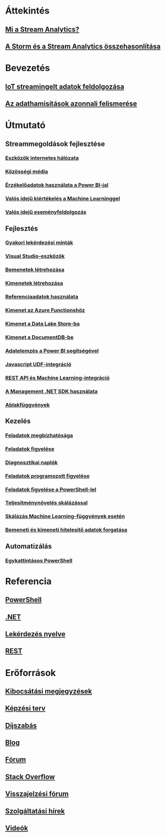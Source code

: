 # Áttekintés
## [Mi a Stream Analytics?](stream-analytics-introduction.md)
## [A Storm és a Stream Analytics összehasonlítása](stream-analytics-comparison-storm.md)

# Bevezetés
## [IoT streamingelt adatok feldolgozása](stream-analytics-get-started-with-azure-stream-analytics-to-process-data-from-iot-devices.md)
## [Az adathamisítások azonnali felismerése](stream-analytics-real-time-fraud-detection.md)

# Útmutató

## Streammegoldások fejlesztése
### [Eszközök internetes hálózata](stream-analytics-build-an-iot-solution-using-stream-analytics.md)
### [Közösségi média](stream-analytics-twitter-sentiment-analysis-trends.md)
### [Érzékelőadatok használata a Power BI-jal](https://gallery.cortanaanalytics.com/Tutorial/Sensor-Data-Analytics-with-ASA-and-Power-BI-2?fromlegacydomain=1)
### [Valós idejű kiértékelés a Machine Learninggel](stream-analytics-machine-learning-integration-tutorial.md)
### [Valós idejű eseményfeldolgozás](stream-analytics-real-time-event-processing-reference-architecture.md)

## Fejlesztés
### [Gyakori lekérdezési minták](stream-analytics-stream-analytics-query-patterns.md)
### [Visual Studio-eszközök](stream-analytics-tools-for-visual-studio.md)
### [Bemenetek létrehozása](stream-analytics-define-inputs.md)
### [Kimenetek létrehozása](stream-analytics-define-outputs.md)
### [Referenciaadatok használata](stream-analytics-use-reference-data.md)
### [Kimenet az Azure Functionshöz](stream-analytics-functions-redis.md)
### [Kimenet a Data Lake Store-ba](stream-analytics-data-lake-output.md)
### [Kimenet a DocumentDB-be](stream-analytics-documentdb-output.md)
### [Adatelemzés a Power BI segítségével](stream-analytics-power-bi-dashboard.md)
### [Javascript UDF-integráció](stream-analytics-javascript-user-defined-functions.md)
### [REST API és Machine Learning-integráció](stream-analytics-how-to-configure-azure-machine-learning-endpoints-in-stream-analytics.md)
### [A Management .NET SDK használata](stream-analytics-dotnet-management-sdk.md)
### [Ablakfüggvények](stream-analytics-window-functions.md)

## Kezelés
### [Feladatok megbízhatósága](stream-analytics-job-reliability.md)
### [Feladatok figyelése](stream-analytics-monitoring.md)
### [Diagnosztikai naplók](stream-analytics-job-diagnostic-logs.md)
### [Feladatok programozott figyelése](stream-analytics-monitor-jobs.md)
### [Feladatok figyelése a PowerShell-lel](stream-analytics-monitor-and-manage-jobs-use-powershell.md)
### [Teljesítménynövelés skálázással](stream-analytics-scale-jobs.md)
### [Skálázás Machine Learning-függvények esetén](stream-analytics-scale-with-machine-learning-functions.md)
### [Bemeneti és kimeneti hitelesítő adatok forgatása](stream-analytics-login-credentials-inputs-outputs.md)

## Automatizálás
### [Egykattintásos PowerShell](https://github.com/Azure/azure-stream-analytics/tree/master/Samples/ASAOneClick)

# Referencia
## [PowerShell](/powershell/resourcemanager/azurerm.streamanalytics/v2.3.0/azurerm.streamanalytics)
## [.NET](/dotnet/api/streamanalytics.tests.operationtests)
## [Lekérdezés nyelve](https://msdn.microsoft.com/library/azure/dn834998)
## [REST](/rest/api/streamanalytics)


# Erőforrások
## [Kibocsátási megjegyzések](stream-analytics-release-notes.md)
## [Képzési terv](https://azure.microsoft.com/documentation/learning-paths/stream-analytics/)
## [Díjszabás](https://azure.microsoft.com/pricing/details/stream-analytics/)
## [Blog](http://blogs.msdn.com/b/streamanalytics/)
## [Fórum](https://social.msdn.microsoft.com/Forums/home?forum=AzureStreamAnalytics)
## [Stack Overflow](http://stackoverflow.com/questions/tagged/azure-stream-analytics)
## [Visszajelzési fórum](http://feedback.azure.com/forums/270577-azure-stream-analytics)
## [Szolgáltatási hírek](https://azure.microsoft.com/updates/?product=stream-analytics)
## [Videók](https://azure.microsoft.com/documentation/videos/index/?services=stream-analytics)
